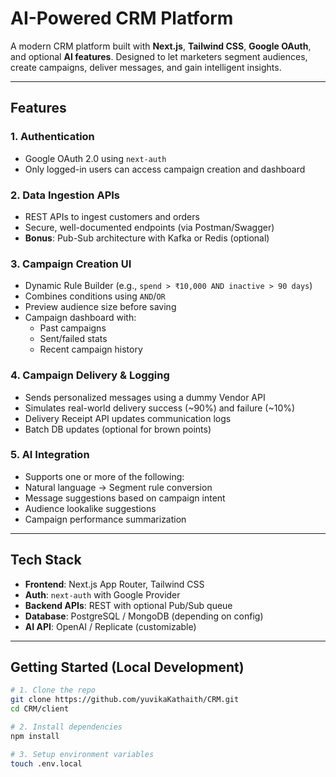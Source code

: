 # AI-Powered CRM Platform

A modern CRM platform built with **Next.js**, **Tailwind CSS**, **Google OAuth**, and optional **AI features**. Designed to let marketers segment audiences, create campaigns, deliver messages, and gain intelligent insights.

---

## Features

###  1. **Authentication**
- Google OAuth 2.0 using `next-auth`
- Only logged-in users can access campaign creation and dashboard

###  2. **Data Ingestion APIs**
- REST APIs to ingest customers and orders
- Secure, well-documented endpoints (via Postman/Swagger)
- **Bonus**: Pub-Sub architecture with Kafka or Redis (optional)

###  3. **Campaign Creation UI**
- Dynamic Rule Builder (e.g., `spend > ₹10,000 AND inactive > 90 days`)
- Combines conditions using `AND`/`OR`
- Preview audience size before saving
- Campaign dashboard with:
  - Past campaigns
  - Sent/failed stats
  - Recent campaign history

###  4. **Campaign Delivery & Logging**
- Sends personalized messages using a dummy Vendor API
- Simulates real-world delivery success (~90%) and failure (~10%)
- Delivery Receipt API updates communication logs
- Batch DB updates (optional for brown points)

###  5. **AI Integration**
-  Supports one or more of the following:
  - Natural language → Segment rule conversion
  - Message suggestions based on campaign intent
  - Audience lookalike suggestions
  - Campaign performance summarization

---

##  Tech Stack

- **Frontend**: Next.js App Router, Tailwind CSS
- **Auth**: `next-auth` with Google Provider
- **Backend APIs**: REST with optional Pub/Sub queue
- **Database**: PostgreSQL / MongoDB (depending on config)
- **AI API**: OpenAI / Replicate (customizable)

---

##  Getting Started (Local Development)

```bash
# 1. Clone the repo
git clone https://github.com/yuvikaKathaith/CRM.git
cd CRM/client

# 2. Install dependencies
npm install

# 3. Setup environment variables
touch .env.local
